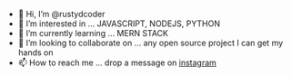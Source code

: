 - 👋 Hi, I’m @rustydcoder
- 👀 I’m interested in ... JAVASCRIPT, NODEJS, PYTHON
- 🌱 I’m currently learning ... MERN STACK
- 💞️ I’m looking to collaborate on ... any open source project I can get my hands on
- 📫 How to reach me ... drop a message on [instagram](https://www.instagram.com/rusty_xix/)


<!---
rustydcoder/rustydcoder is a ✨ special ✨ repository because its `README.md` (this file) appears on your GitHub profile.
You can click the Preview link to take a look at your changes.
--->

